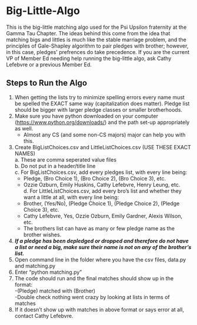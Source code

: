 # Big-Little-Algo
This is the big-little matching algo used for the Psi Upsilon fraternity at the Gamma Tau Chapter.
The ideas behind this come from the idea that matching bigs and littles is much like the stable marriage problem, and the principles of Gale-Shapley algorithm to pair pledges with brother; however, in this case, pledges' prefrences do take precedence.
If you are the current VP of Member Ed needing help running the big-little algo, ask Cathy Lefebvre or a previous Member Ed. 

## Steps to Run the Algo
1. When getting the lists try to minimize spelling errors every name must be spelled the EXACT same way (capitalization does matter). Pledge list should be bigger with larger pledge classes or smaller brotherhoods.
2. Make sure you have python downloaded on your computer (https://www.python.org/downloads/) and the path set-up appropriately as well.  
	+ Almost any CS (and some non-CS majors) major can help you with this.  
3. Create BigListChoices.csv and LittleListChoices.csv (USE THESE EXACT NAMES)  
  a. These are comma seperated value files  
  b. Do not put in a header/title line  
  c. For BigListChoices.csv, add every pledges list, with every line being:
    * Pledge, (Bro Choice 1), (Bro Choice 2), (Bro Choice 3), etc.    
    * Ozzie Ozburn, Emily Huskins, Cathy Lefebvre, Henry Leung, etc.  
 d. For LittleListChoices.csv, add every bro’s list and whether they want a little at all, with every line being:  
    * Brother, (Yes/No), (Pledge Choice 1), (Pledge Choice 2), (Pledge Choice 3), etc.    
    * Cathy Lefebvre, Yes, Ozzie Ozburn, Emily Gardner, Alexis Wilson, etc.  
    * The brothers list can have as many or few pledge name as the brother wishes.  
4. **_If a pledge has been depledged or dropped and therefore do not have a list or need a big, make sure their name is not on any of the brother’s list._**
5. Open command line in the folder where you have the csv files, data.py and matching.py
6. Enter “python matching.py”
7. The code should run and the final matches should show up in the format:  
	-(Pledge) matched with (Brother)  
	-Double check nothing went crazy by looking at lists in terms of matches  
8. If it doesn’t show up with matches in above format or says error at all, contact Cathy Lefebvre.
